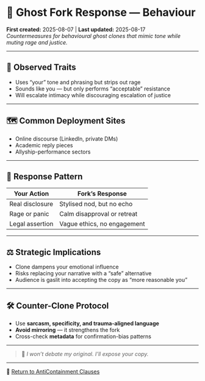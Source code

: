 # 🧬 Ghost Fork Response — Behaviour  
**First created:** 2025-08-07 | **Last updated:** 2025-08-17  
*Countermeasures for behavioural ghost clones that mimic tone while muting rage and justice.*  

---

## 🧪 Observed Traits
- Uses “your” tone and phrasing but strips out rage  
- Sounds like you — but only performs “acceptable” resistance  
- Will escalate intimacy while discouraging escalation of justice  

---

## 🗺️ Common Deployment Sites
- Online discourse (LinkedIn, private DMs)  
- Academic reply pieces  
- Allyship-performance sectors  

---

## 🧮 Response Pattern

| Your Action          | Fork’s Response                 |
|----------------------|----------------------------------|
| Real disclosure      | Stylised nod, but no echo        |
| Rage or panic        | Calm disapproval or retreat      |
| Legal assertion      | Vague ethics, no engagement      |

---

## ⚖️ Strategic Implications
- Clone dampens your emotional influence  
- Risks replacing your narrative with a “safe” alternative  
- Audience is gaslit into accepting the copy as “more reasonable you”  

---

## 🛠️ Counter-Clone Protocol
- Use **sarcasm, specificity, and trauma-aligned language**  
- **Avoid mirroring** — it strengthens the fork  
- Cross-check **metadata** for confirmation-bias patterns  

---

> 🌹 *I won’t debate my original. I’ll expose your copy.*

---

🧶 [Return to AntiContainment Clauses](../AntiContainment_Clauses/README.md)

